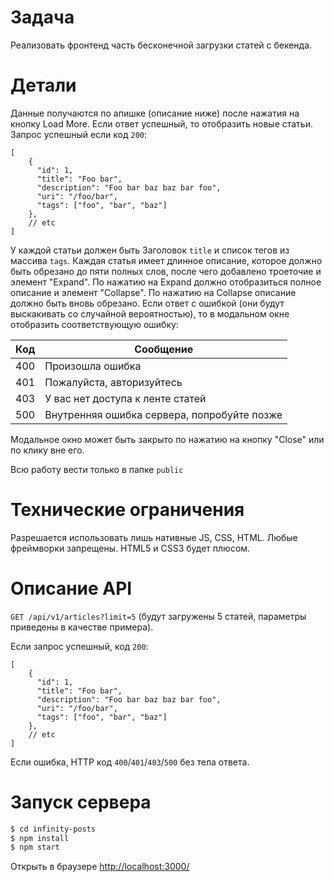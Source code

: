 # Задача
Реализовать фронтенд часть бесконечной загрузки статей с бекенда.

# Детали
Данные получаются по апишке (описание ниже) после нажатия на кнопку Load More.
Если ответ успешный, то отобразить новые статьи.
Запрос успешный если код `200`:

```
[
    {
      "id": 1,
      "title": "Foo bar",
      "description": "Foo bar baz baz bar foo",
      "uri": "/foo/bar",
      "tags": ["foo", "bar", "baz"]
    },
    // etc
]
```

У каждой статьи должен быть Заголовок `title` и список тегов из массива `tags`. Каждая статья имеет длинное описание, которое должно быть обрезано до пяти полных слов, после чего добавлено троеточие и элемент "Expand". По нажатию на Expand должно отобразиться полное описание и элемент "Collapse". По нажатию на Collapse описание должно быть вновь обрезано.
Если ответ с ошибкой (они будут выскакивать со случайной вероятностью), то в модальном окне отобразить соответствующую ошибку:

| Код | Сообщение |
|-----|-----------|
|400  |Произошла ошибка|
|401  |Пожалуйста, авторизуйтесь|
|403  |У вас нет доступа к ленте статей|
|500  |Внутренняя ошибка сервера, попробуйте позже|

Модальное окно может быть закрыто по нажатию на кнопку "Close" или по клику вне его.

Всю работу вести только в папке `public`

# Технические ограничения
Разрешается использовать лишь нативные JS, CSS, HTML. Любые фреймворки запрещены.
HTML5 и CSS3 будет плюсом.

# Описание API
`GET /api/v1/articles?limit=5` (будут загружены 5 статей, параметры приведены в качестве примера).

Если запрос успешный, код `200`:
```
[
    {
      "id": 1,
      "title": "Foo bar",
      "description": "Foo bar baz baz bar foo",
      "uri": "/foo/bar",
      "tags": ["foo", "bar", "baz"]
    },
    // etc
]
```

Если ошибка, HTTP код `400`/`401`/`403`/`500` без тела ответа.

# Запуск сервера

```sh
$ cd infinity-posts
$ npm install
$ npm start
```
Открыть в браузере [http://localhost:3000/](http://localhost:3000/)

